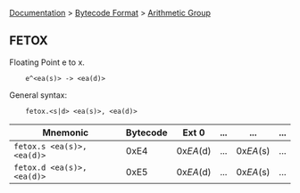 [Documentation](../../README.md) > [Bytecode Format](../README.md) > [Arithmetic Group](../InstructionsArithmetic.md)

## FETOX

Floating Point e to x.

        e^<ea(s)> -> <ea(d)>

General syntax:

        fetox.<s|d> <ea(s)>, <ea(d)>

| Mnemonic | Bytecode | Ext 0 | ... | ... | ... |
| - | - | - | - | - | - |
| `fetox.s <ea(s)>, <ea(d)>` | 0xE4 | 0x*EA*(d) | ... | 0x*EA*(s) | ... |
| `fetox.d <ea(s)>, <ea(d)>` | 0xE5 | 0x*EA*(d) | ... | 0x*EA*(s) | ... |
